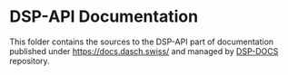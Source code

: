 # DSP-API Documentation

This folder contains the sources to the DSP-API part of documentation published
under <https://docs.dasch.swiss/> and managed by [DSP-DOCS](https://github.com/dasch-swiss/dsp-docs) repository.
